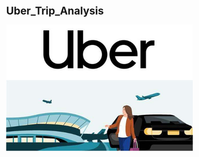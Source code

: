 # Uber_Trip_Analysis
![image](https://github.com/mayankgondia1027/Uber_Trip_Analysis/blob/main/Uber-India-image.jpg?raw=true)

